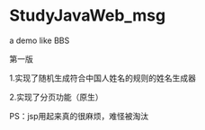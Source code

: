 # StudyJavaWeb_msg
a demo like BBS

第一版

1.实现了随机生成符合中国人姓名的规则的姓名生成器

2.实现了分页功能（原生）

PS：jsp用起来真的很麻烦，难怪被淘汰
